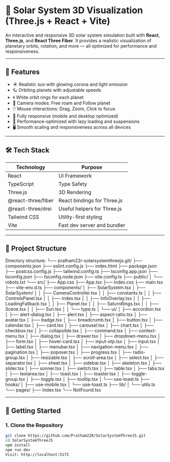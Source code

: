 # 🌌 Solar System 3D Visualization (Three.js + React + Vite)

An interactive and responsive 3D solar system simulation built with **React**, **Three.js**, and **React Three Fiber**. It provides a realistic visualization of planetary orbits, rotation, and more — all optimized for performance and responsiveness.

---

## 🚀 Features

- ☀️ Realistic sun with glowing corona and light emission  
- 🪐 Orbiting planets with adjustable speeds  
- 🌀 White orbit rings for each planet  
- 🧭 Camera modes: Free roam and Follow planet  
- 🖱️ Mouse interactions: Drag, Zoom, Click to focus  
- 📱 Fully responsive (mobile and desktop optimized)  
- 🧠 Performance-optimized with lazy loading and suspensions  
- 🖥️ Smooth scaling and responsiveness across all devices  

---

## 🛠️ Tech Stack

| Technology         | Purpose                          |
|--------------------|----------------------------------|
| React              | UI Framework                     |
| TypeScript         | Type Safety                      |
| Three.js           | 3D Rendering                     |
| @react-three/fiber | React bindings for Three.js      |
| @react-three/drei  | Useful helpers for Three.js      |
| Tailwind CSS       | Utility-first styling            |
| Vite               | Fast dev server and bundler      |

---

## 📁 Project Structure

Directory structure:
└── pratham22r-solarsystemthreejs.git/
    ├── components.json
    ├── eslint.config.js
    ├── index.html
    ├── package.json
    ├── postcss.config.js
    ├── tailwind.config.ts
    ├── tsconfig.app.json
    ├── tsconfig.json
    ├── tsconfig.node.json
    ├── vite.config.ts
    ├── public/
    │   └── robots.txt
    └── src/
        ├── App.css
        ├── App.tsx
        ├── index.css
        ├── main.tsx
        ├── vite-env.d.ts
        ├── components/
        │   ├── SolarSystem.tsx
        │   ├── SolarSystem/
        │   │   ├── CameraController.tsx
        │   │   ├── constants.ts
        │   │   ├── ControlsPanel.tsx
        │   │   ├── index.tsx
        │   │   ├── InfoOverlay.tsx
        │   │   ├── LoadingFallback.tsx
        │   │   ├── Planet.tsx
        │   │   ├── SaturnRings.tsx
        │   │   ├── Scene.tsx
        │   │   ├── Sun.tsx
        │   │   └── type.ts
        │   └── ui/
        │       ├── accordion.tsx
        │       ├── alert-dialog.tsx
        │       ├── alert.tsx
        │       ├── aspect-ratio.tsx
        │       ├── avatar.tsx
        │       ├── badge.tsx
        │       ├── breadcrumb.tsx
        │       ├── button.tsx
        │       ├── calendar.tsx
        │       ├── card.tsx
        │       ├── carousel.tsx
        │       ├── chart.tsx
        │       ├── checkbox.tsx
        │       ├── collapsible.tsx
        │       ├── command.tsx
        │       ├── context-menu.tsx
        │       ├── dialog.tsx
        │       ├── drawer.tsx
        │       ├── dropdown-menu.tsx
        │       ├── form.tsx
        │       ├── hover-card.tsx
        │       ├── input-otp.tsx
        │       ├── input.tsx
        │       ├── label.tsx
        │       ├── menubar.tsx
        │       ├── navigation-menu.tsx
        │       ├── pagination.tsx
        │       ├── popover.tsx
        │       ├── progress.tsx
        │       ├── radio-group.tsx
        │       ├── resizable.tsx
        │       ├── scroll-area.tsx
        │       ├── select.tsx
        │       ├── separator.tsx
        │       ├── sheet.tsx
        │       ├── sidebar.tsx
        │       ├── skeleton.tsx
        │       ├── slider.tsx
        │       ├── sonner.tsx
        │       ├── switch.tsx
        │       ├── table.tsx
        │       ├── tabs.tsx
        │       ├── textarea.tsx
        │       ├── toast.tsx
        │       ├── toaster.tsx
        │       ├── toggle-group.tsx
        │       ├── toggle.tsx
        │       ├── tooltip.tsx
        │       └── use-toast.ts
        ├── hooks/
        │   ├── use-mobile.tsx
        │   └── use-toast.ts
        ├── lib/
        │   └── utils.ts
        └── pages/
            ├── Index.tsx
            └── NotFound.tsx

---

## 🧪 Getting Started

### 1. Clone the Repository

```bash
git clone https://github.com/Pratham22R/SolarSystemThreeJS.git
cd SolarSystemThreeJS
npm install
npm run dev
Visit: http://localhost:5173
